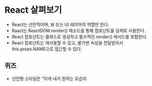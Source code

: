 
# React 살펴보기

- React는 선언적이며, 뷰 또는 UI 레이어의 역할만 한다.
- Raact는 ReactDOM.render() 메소드를 통해 컴포넌트를 실제로 사용한다.
- React 컴포넌트는 클래스로 생성하고 필수적인 render() 메서드를 포함한다.
- React 컴포넌트는 재사용할 수 있고, 불가변 속성을 전달받아서 this.props.NAME으로 접근할 수 있다.

## 퀴즈
- 선언형 스타일은 "이게 내가 원하는 모습이